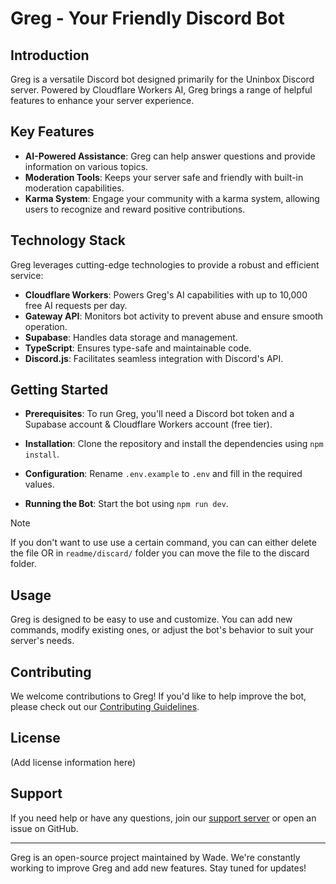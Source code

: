 # Greg - Your Friendly Discord Bot

## Introduction

Greg is a versatile Discord bot designed primarily for the Uninbox Discord server. Powered by Cloudflare Workers AI, Greg brings a range of helpful features to enhance your server experience.

## Key Features

- **AI-Powered Assistance**: Greg can help answer questions and provide information on various topics.
- **Moderation Tools**: Keeps your server safe and friendly with built-in moderation capabilities.
- **Karma System**: Engage your community with a karma system, allowing users to recognize and reward positive contributions.

## Technology Stack

Greg leverages cutting-edge technologies to provide a robust and efficient service:

- **Cloudflare Workers**: Powers Greg's AI capabilities with up to 10,000 free AI requests per day.
- **Gateway API**: Monitors bot activity to prevent abuse and ensure smooth operation.
- **Supabase**: Handles data storage and management.
- **TypeScript**: Ensures type-safe and maintainable code.
- **Discord.js**: Facilitates seamless integration with Discord's API.

## Getting Started

- **Prerequisites**: To run Greg, you'll need a Discord bot token and a Supabase account & Cloudflare Workers account (free tier).

- **Installation**: Clone the repository and install the dependencies using `npm install`.

- **Configuration**: Rename `.env.example` to `.env` and fill in the required values.

- **Running the Bot**: Start the bot using `npm run dev`.

> [!NOTE]  
> If you don't want to use use a certain command, you can can either delete the file OR in ``readme/discard/`` folder you can move the file to the discard folder.

## Usage

Greg is designed to be easy to use and customize. You can add new commands, modify existing ones, or adjust the bot's behavior to suit your server's needs.

## Contributing

We welcome contributions to Greg! If you'd like to help improve the bot, please check out our [Contributing Guidelines](link-to-contributing-guidelines).

## License

(Add license information here)

## Support

If you need help or have any questions, join our [support server](link-to-support-server) or open an issue on GitHub.

---

Greg is an open-source project maintained by Wade. We're constantly working to improve Greg and add new features. Stay tuned for updates!